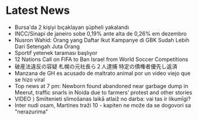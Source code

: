 # Latest News
-  Bursa'da 2 kişiyi bıçaklayan şüpheli yakalandı
-  INCC/Sinapi de janeiro sobe 0,19% ante alta de 0,26% em dezembro
-  Nusron Wahid: Orang yang Daftar Ikut Kampanye di GBK Sudah Lebih Dari Setengah Juta Orang
-  Sportif yetenek taraması başlıyor
-  12 Nations Call on FIFA to Ban Israel from World Soccer Competitions
-  破産法違反の容疑 札幌の元社長ら２人逮捕 特定の債権者優先し返済
-  Manzana de GH es acusado de maltrato animal por un video viejo que se hizo viral
-  Top news at 7 pm: Newborn found abandoned near garbage dump in Meerut, traffic snarls in Noida due to farmers’ protest and other stories
-  VIDEO ⟩ Smiltenieti slimošanas laikā atlaiž no darba: vai tas ir likumīgi?
-  Inter nudi osam, Martines traži 10 - kapiten ne može da se dogovori sa "nerazurima"
